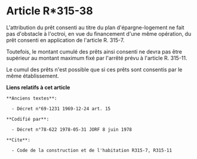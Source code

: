 # Article R*315-38

L'attribution du prêt consenti au titre du plan d'épargne-logement ne fait pas d'obstacle à l'octroi, en vue du financement
d'une même opération, du prêt consenti en application de l'article R. 315-7.

Toutefois, le montant cumulé des prêts ainsi consenti ne devra pas être supérieur au montant maximum fixé par l'arrêté prévu
à l'article R. 315-11.

Le cumul des prêts n'est possible que si ces prêts sont consentis par le même établissement.

**Liens relatifs à cet article**

	**Anciens textes**:

	  - Décret n°69-1231 1969-12-24 art. 15

	**Codifié par**:

	  - Décret n°78-622 1978-05-31 JORF 8 juin 1978

	**Cite**:

	  - Code de la construction et de l'habitation R315-7, R315-11
